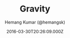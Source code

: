 ---
title: Gravity
github: https://github.com/hemangsk/Gravity
demo: https://hemangsk.github.io/Gravity
author: Hemang Kumar (@hemangsk)
ssg:
  - Jekyll
cms:
  - Markdown
date: 2016-03-30T20:26:09.000Z
description: 'Minimal is the new cool. '
draft: false
publish_date: '2016-03-30T20:26:09Z'
update_date: '2018-04-29T21:40:06Z'
github_star: 451
github_fork: 261
---